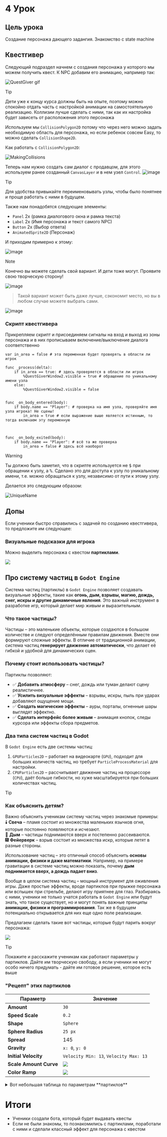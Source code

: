 # 4 Урок

## Цель урока
Создание персонажа дающего задангия. Знакомство с state machine

## Квестгивер

Следующий подраздел начнем с создания персонажа у которого мы можем получить квест. К NPC добавим его анимацию, например так:

![QuestGiver gif](https://github.com/user-attachments/assets/0e3b5a80-82e0-444d-a7d9-ff07f405b89a)


>[!TIP]
>Дети уже к концу курса должны быть на опыте, поэтому можно спокойно отдать часть с настройкой анимации на самостоятельную реализацию.
>Коллизии лучше сделать с ними, так как их настройка будет зависеть от расположения этого персонажа

Используем мы `CollisionPolygon2D` потому что через него можно задать необходимую область для персонажа, но если ребенок совсем Easy, то можно сделать `CollisionShape2D`. 

Как работать с `CollisionPolygon2D`:

![MakingCollisions](https://github.com/user-attachments/assets/b51c6994-d4ee-496f-8559-24d0f95d6bd2)



Теперь нам нужно создать сам диалог с продавцом, для этого используем ранее созданный `CanvasLayer` и в нем узел `Control`.
![image](https://github.com/user-attachments/assets/52e9814e-2976-426c-b8b7-25bdf666cafd)


>[!TIP]
>Для удобства привыкайте переименовывать узлы, чтобы было понятнее и проще работать с ними в будущем.


Также нам понадобятся следующие элементы:
* `Panel` 2x (рамка диалогового окна и рамка текста)
* `Label` 2x (Имя персонажа и текст самого NPC)
* `Button` 2x (Выбор ответа)
* `AnimatedSprite2D` (Персонаж)

И приходим примерно к этому:

![image](https://github.com/user-attachments/assets/b9fecb72-ae51-4c65-9983-7075cda0e6fc)

>[!NOTE]
>Конечно вы можете сделать свой вариант. И дети тоже могут. Проявите свою творческую сторону!

![image](https://github.com/user-attachments/assets/9dd459dc-46e4-46aa-a5bc-bc11aec4a866)

>Такой вариант может быть даже лучше, сэкономит место, но вы в любом случае можете выбрать сами.

![image](https://github.com/user-attachments/assets/ba16a092-dcf6-4ecd-90a4-0662664cd4f9)

### Скрипт квестгивера

Прикрепляем скрипт и присоединяем сигналы на вход и выход из зоны персонажа и в них прописываем включение/выключение диалога соответственно

```gdscript
var in_area = false # эта переменная будет проверять в области ли игрок

func _process(delta):
	if in_area == true: # здесь проверяется в области ли игрок
		%QuestGiverWindow2.visible = true # обращение по уникальному имени узла
	else:
		%QuestGiverWindow2.visible = false


func _on_body_entered(body):
	if body.name == "Player": # проверка на имя узла, проверяйте имя узла игрока! Не сцены!
		in_area = true # если выражение выше является истинным, то тогда включаем эту переменную
		


func _on_body_exited(body):
	if body.name == "Player": # всё та же проверка
		in_area = false # здесь всё наоборот
```

>[!WARNING]
>Ты должно быть заметил, что в скрипте используется не <kbd>$</kbd> при обращении к узлу, а <kbd>%</kbd>. Сделано это для доступа к узлу по уникальному имени, т.е. можно обращаться к узлу, независимо от пути к этому узлу.

Делается это следующим образом:

![UniqueName](https://github.com/user-attachments/assets/29c851a7-7850-40cb-ba49-2ef9b44464f3)

## Допы

Если ученики быстро справились с задачей по созданию квестгивера, то предложите им следующее:

### Визуальные подсказки для игрока

Можно выделить персонажа с квестом **партиклами**. 

<img src="https://docs.godotengine.org/en/3.2/_images/paranim20.gif">

## Про систему частиц в `Godot Engine`

Система частиц (партиклы) в `Godot Engine` позволяет создавать визуальные эффекты, такие как **огонь, дым, взрывы, магию, дождь, снег, искры и другие динамичные явления**. Это важный инструмент в разработке игр, который делает мир живым и выразительным.  

### Что такое частицы?  
Частицы – это маленькие объекты, которые создаются в большом количестве и следуют определённым правилам движения. Вместе они формируют сложные эффекты. В отличие от традиционной анимации, система частиц **генерирует движение автоматически**, что делает её гибкой и удобной для динамических сцен.  

### Почему стоит использовать частицы?  
Партиклы позволяют:  
- ✅ **Добавить атмосферу** – снег, дождь или туман делают сцену реалистичнее.  
- ✅ **Усилить визуальные эффекты** – взрывы, искры, пыль при ударах добавляют ощущение мощи.  
- ✅ **Создать магические эффекты** – ауры, порталы, огненные шары выглядят эффектно.  
- ✅ **Сделать интерфейс более живым** – анимация кнопок, следы курсора или эффекты сбора предметов.  

### Два типа систем частиц в Godot  
В `Godot Engine` есть две системы частиц:  
1. `GPUParticles2D` – работает на видеокарте (`GPU`), подходит для больших количеств частиц, но требует `ParticleProcessMaterial` для настройки.  
2. `CPUParticles2D` – рассчитывает движение частиц на процессоре (`CPU`), даёт больше гибкости, но хуже масштабируется при больших количествах частиц.  

>[!Tip]
>### Как объяснить детям?  
>Важно объяснить ученикам систему частиц через знакомые примеры:  
>🕯️ **Свеча** – пламя состоит из множества маленьких язычков огня, которые постоянно появляются и исчезают.  
>💨 **Дым** – частицы поднимаются вверх и постепенно рассеиваются.  
>🎆 **Фейерверк** – взрыв состоит из множества искр, которые летят в разные стороны.  


Использование частиц – это отличный способ объяснить **основы анимации, физики и даже математики**. Например, на примере гравитации в системе частиц можно показать, почему **дым поднимается вверх, а дождь падает вниз**.  
 
Вообще в целом система частиц – мощный инструмент для оживления игры. Даже простые эффекты, вроде партиклов при прыжке персонажа или вспышек при стрельбе, делают игру приятнее для глаз. Разбираясь с ними, ученики не только учатся работать в `Godot Engine` или будут знать, что такое существует, но и могут понять важные принципы **анимации, физики и программирования**. Так же в будущем потенциально открывается для них еще одно поле реализации.  


Предлагаем сделать такие вот частицы, которые будут парить вокруг персонажа:

<img src="https://github.com/IT-Compot/Python-methodologies/blob/main/first-stage/Quest/img/Particles2DGif.gif">

>[!Tip]
>Покажите и расскажите ученикам как работают параметры у партиклов. Дайте им творческую свободу, а если ученики не могут особо ничего придумать - дайте им готовое решение, которое есть выше

### "Рецепт" этих партиклов

| **Параметр**            | **Значение** |
|-------------------------|-------------|
| **Amount**             | `30` |
| **Speed Scale**           | `0.2` |
| **Shape**           | `Sphere` |
| **Sphere Radius**         | `25 px` |
| **Spread**      | 145 |
| **Gravity**         | `x: 0`, `y: 0` |
| **Initial Velocity**          | `Velocity Min: 13`, `Velocity Max: 13` |
| **Scale Amount Curve**   | <img src="https://github.com/IT-Compot/Python-methodologies/blob/main/first-stage/Quest/img/ParticlesCurve.jpg"> |
| **Color Ramp**   | <img src="https://github.com/IT-Compot/Python-methodologies/blob/main/first-stage/Quest/img/ColorRampGradient.jpg"> |

<details>
	<summary>Вот небольшая таблица по параметрам **партиклов**</summary>
 
#### Параметры `CPUParticles2D` в `Godot Engine`

| **Параметр**            | **Описание** |
|-------------------------|-------------|
| **Amount**             | Количество частиц, создаваемых системой одновременно. Большее число увеличивает нагрузку на процессор. |
| **Lifetime**           | Время жизни одной частицы в секундах. |
| **One Shot**           | Если включено, частицы испускаются один раз, а затем система останавливается. |
| **Preprocess**         | Время, на которое система запустится заранее, чтобы частички уже были на экране. Полезно для непрерывных эффектов. |
| **Explosiveness**      | Определяет, как равномерно испускаются частицы. `0.0` – равномерно, `1.0` – все частицы испускаются мгновенно. |
| **Randomness**         | Общая случайность параметров частиц. |
| **Fixed FPS**          | Фиксированный FPS для частиц. Может улучшить стабильность анимации. |
| **Fractional Delta**   | Если включено, частицы обновляются с учетом долей кадра, что делает анимацию более плавной. |

### **Эмиссия (Emission)**
| **Параметр**            | **Описание** |
|-------------------------|-------------|
| **Emission Shape**      | Форма эмиссии: `Point`, `Sphere`, `Box`, `Ring`. |
| **Emission Sphere Radius** | Радиус сферы, если выбрана сферическая эмиссия. |
| **Emission Box Extents** | Размеры прямоугольной области эмиссии. |
| **Emission Ring Inner Radius** | Внутренний радиус кольцевой эмиссии. |
| **Emission Ring Outer Radius** | Внешний радиус кольцевой эмиссии. |
| **Emission Ring Height** | Высота кольцевой эмиссии (делает эмиссию объемной). |

### **Движение (Motion)**
| **Параметр**            | **Описание** |
|-------------------------|-------------|
| **Gravity**             | Вектор силы тяжести, влияющий на частицы. (0, 98) – гравитация Земли. |
| **Initial Velocity**    | Начальная скорость частиц. |
| **Velocity Random**     | Случайные отклонения начальной скорости. |
| **Direction**           | Основное направление частиц. |
| **Spread**             | Разброс направления частиц (в градусах). |
| **Damping**             | Замедление частиц со временем (имитация трения). |
| **Damping Random**      | Случайное изменение затухания. |
| **Acceleration**        | Ускорение частиц в их направлении движения. |

### **Вращение (Rotation)**
| **Параметр**            | **Описание** |
|-------------------------|-------------|
| **Angle**              | Начальный угол поворота частиц. |
| **Angle Random**       | Случайное изменение начального угла. |
| **Angular Velocity**    | Скорость вращения частиц. |
| **Angular Velocity Random** | Случайное отклонение угловой скорости. |

### **Масштаб (Scale)**
| **Параметр**            | **Описание** |
|-------------------------|-------------|
| **Scale**              | Базовый размер частиц. |
| **Scale Random**       | Случайное изменение размера. |
| **Scale Curve**        | Кривая изменения размера со временем. |

### **Цвет и анимация (Color & Animation)**
| **Параметр**            | **Описание** |
|-------------------------|-------------|
| **Color**              | Основной цвет частиц. |
| **Color Ramp**         | Градиент цвета, изменяющийся со временем. |
| **Hue Variation**      | Изменение оттенка цвета. |
| **Hue Variation Random** | Случайное отклонение оттенка. |
| **Animation Speed**    | Скорость проигрывания анимации текстуры частицы. |
| **Animation Speed Random** | Случайное изменение скорости анимации. |
| **Animation Offset**   | Смещение кадра анимации в начале жизни частицы. |
| **Animation Offset Random** | Случайное отклонение начального кадра. |

### **След (Trail)**
| **Параметр**            | **Описание** |
|-------------------------|-------------|
| **Trail Length**       | Длина следа, оставляемого частицей. |
| **Trail Divisor**      | Количество сегментов следа (чем больше, тем плавнее). |

### **Затухание (Fade)**
| **Параметр**            | **Описание** |
|-------------------------|-------------|
| **Fade In**            | Время появления частиц. |
| **Fade Out**           | Время исчезновения. |

---

## **Дополнительные примечания**
- **Еще раз подмечаем различие между CPUParticles2D и GPUParticles2D**: CPU-частицы работают на процессоре и более гибкие, но менее производительны. GPU-частицы – быстрее, но требуют `ParticleProcessMaterial` и работают не на всех устройствах.
- **Random (случайные параметры)** позволяют сделать частицы более естественными.
- **Color Ramp** отлично подходит для создания эффектов плавного изменения цвета (например, огонь, дым).

</details>


# Итоги

- Ученики создали бота, который будет выдавать квесты
- Если не были знакомы, то познакомились с партиклами, поработали с ними и сделали классный эффект для персонажа с квестом
